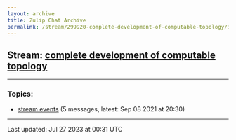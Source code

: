 ```yaml
---
layout: archive
title: Zulip Chat Archive
permalink: /stream/299920-complete-development-of-computable-topology/index.html
---
```


## Stream: [complete development of computable topology](https://mattecapu.github.io/ct-zulip-archive/stream/299920-complete-development-of-computable-topology/index.html)
---

### Topics:

* [stream events](topic/topic_stream.20events.html) (5 messages, latest: Sep 08 2021 at 20:30)

<hr><p>Last updated: Jul 27 2023 at 00:31 UTC</p>